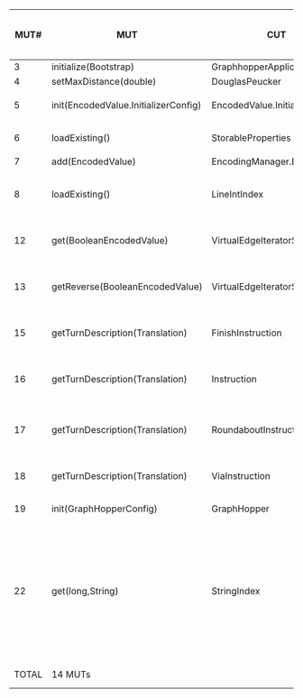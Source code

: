 | MUT\# | MUT | CUT | total mutants in MUT | mutants not raising errors | killed by baseline | killed by oo | killed by po | killed by co | killed by (oo +) po + co |
|---|---|---|---|---|---|---|---|---|---|
| 3 | initialize(Bootstrap) | GraphhopperApplication | 8 | 7 | 0 | - | 1 ```3_14.java``` | 1 ```3_14.java``` | 1 ```3_14.java``` |
| 4 | setMaxDistance(double) | DouglasPeucker | 2 | 1 | 0 | - | 1 ```4_29.java``` | 1 ```4_29.java``` | 1 ```4_29.java``` |
| 5 | init(EncodedValue.InitializerConfig) | EncodedValue.InitializerConfig | 5 | 4 | 0 | 1 ```5_156.java``` | 2 ```5_156.java, 5_157.java``` | 2 ```5_156.java, 5_157.java``` | 2 ```5_156.java, 5_157.java``` |
| 6 | loadExisting() | StorableProperties | 6 | 4 | 0 | 2 ```6_4.java, 6_58.java``` | 3 ```6_4.java, 6_57.java, 6_58.java``` | 3 ```6_4.java, 6_57.java, 6_58.java``` | 3 ```6_4.java, 6_57.java, 6_58.java``` |
| 7 | add(EncodedValue) | EncodingManager.Builder | 4 | 3 | 0 | - | 1 ```7_310.java``` | 1 ```7_310.java``` | 1 ```7_310.java``` |
| 8 | loadExisting() | LineIntIndex | 6 | 6 | 0 | 2 ```8_96.java, 8_174.java``` | 5 ```8_94.java, 8_95.java, 8_96.java, 8_173.java, 8_174.java``` | 3 ```8_96.java, 8_173.java, 8_174.java``` | 5 ```8_94.java, 8_95.java, 8_96.java, 8_173.java, 8_174.java``` |
| 12 | get(BooleanEncodedValue) | VirtualEdgeIteratorState | 4 | 3 | 0 | 2 ```12_46.java, 12_65.java``` | 3 ```12_45.java, 12_46.java, 12_65.java``` | 3 ```12_45.java, 12_46.java, 12_65.java``` | 3 ```12_45.java, 12_46.java, 12_65.java``` |
| 13 | getReverse(BooleanEncodedValue) | VirtualEdgeIteratorState | 5 | 4 | 0 | 3 ```13_43.java, 13_64.java, 13_97.java``` | 4 ```13_42.java, 13_43.java, 13_64.java, 13_97.java``` | 3 ```13_42.java, 13_43.java, 13_64.java``` | 4 ```13_42.java, 13_43.java, 13_64.java, 13_97.java``` |
| 15 | getTurnDescription(Translation) | FinishInstruction | 5 | 4 | 0 | 3 ```15_4.java, 15_6.java, 15_7.java``` | 3 ```15_4.java, 15_6.java, 15_7.java``` | 3 ```15_4.java, 15_6.java, 15_7.java``` | 3 ```15_4.java, 15_6.java, 15_7.java``` |
| 16 | getTurnDescription(Translation) | Instruction | 11 | 10 | 0 | 4 ```16_14.java, 16_25.java, 16_26.java, 16_52.java``` | 3 ```16_25.java, 16_26.java, 16_52.java``` | 2 ```16_25.java, 16_26.java``` | 4 ```16_14.java, 16_25.java, 16_26.java, 16_52.java``` |
| 17 | getTurnDescription(Translation) | RoundaboutInstruction | 8 | 6 | 0 | 4 ```17_3.java, 17_8.java, 17_21.java, 17_22.java``` | 3 ```17_3.java, 17_21.java, 17_22.java``` | 2 ```17_21.java, 17_22.java``` | 4 ```17_3.java, 17_8.java, 17_21.java, 17_22.java``` |
| 18 | getTurnDescription(Translation) | ViaInstruction | 5 | 4 | 0 | 3 ```18_3.java, 18_6.java, 18_7.java``` | 3 ```18_3.java, 18_6.java, 18_7.java``` | 3 ```18_3.java, 18_6.java, 18_7.java``` | 3 ```18_3.java, 18_6.java, 18_7.java``` |
| 19 | init(GraphHopperConfig) | GraphHopper | 26 | 19 | 0 | - | 1 ```19_275.java``` | 1 ```19_275.java``` | 1 ```19_275.java``` |
| 22 | get(long,String) | StringIndex | 33 | 32 | 0 | - | 14 ```22_8.java, 22_25.java, 22_47.java, 22_76.java, 22_97.java, 22_98.java, 22_111.java, 22_113.java, 22_114.java, 22_115.java, 22_116.java, 22_117.java, 22_118.java, 22_137.java``` | 12 ```22_8.java, 22_25.java, 22_47.java, 22_97.java, 22_98.java, 22_111.java, 22_113.java, 22_114.java, 22_115.java, 22_116.java, 22_117.java, 22_118.java``` | 14 ```22_8.java, 22_25.java, 22_47.java, 22_76.java, 22_97.java, 22_98.java, 22_111.java, 22_113.java, 22_114.java, 22_115.java, 22_116.java, 22_117.java, 22_118.java, 22_137.java``` |
| TOTAL | 14 MUTs |  | 128 | 107 | 0 / 107 | 24 / 107 | 47 / 107 | 40 / 107 | 49 / 107 (45.8%) |
